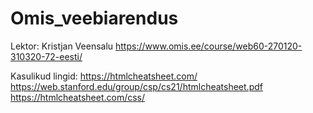 # Omis_veebiarendus

Lektor: Kristjan Veensalu
https://www.omis.ee/course/web60-270120-310320-72-eesti/

Kasulikud lingid: 
https://htmlcheatsheet.com/
https://web.stanford.edu/group/csp/cs21/htmlcheatsheet.pdf
https://htmlcheatsheet.com/css/